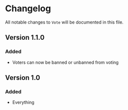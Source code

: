 # Changelog

All notable changes to `Vote` will be documented in this file.

## Version 1.1.0

### Added
- Voters can now be banned or unbanned from voting

## Version 1.0

### Added
- Everything
